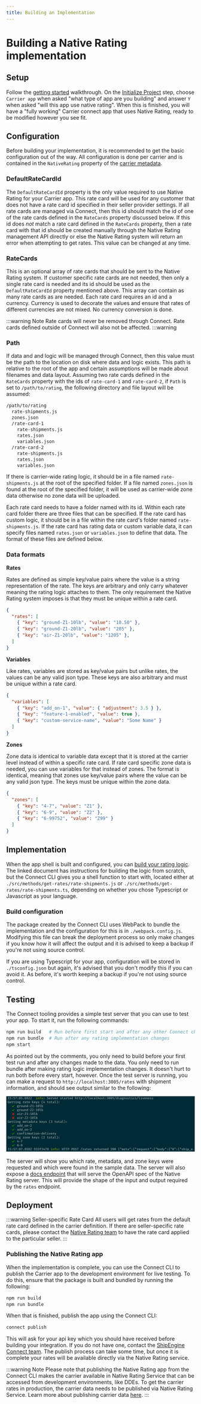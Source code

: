 ```yaml
---
title: Building an Implementation
---
```


# Building a Native Rating implementation

## Setup

Follow the [getting started](/getting-started/installing-nodejs/) walkthrough. On the [Initialize Project](/getting-started/initialize-project/) step, choose `Carrier app` when asked "what type of app are you building" and answer `Y` when asked "will this app use native rating". When this is finished, you will have a "fully working" Carrier connect app that uses Native Rating, ready to be modified however you see fit.

## Configuration

Before building your implementation, it is recommended to get the basic configuration out of the way. All configuration is done per carrier and is contained in the `NativeRating` property of the [carrier metadata](/shipping/#metadata-definition).

### DefaultRateCardId

The `DefaultRateCardId` property is the only value required to use Native Rating for your Carrier app. This rate card will be used for any customer that does not have a rate card id specified in their seller provider settings. If all rate cards are managed via Connect, then this id should match the id of one of the rate cards defined in the `RateCards` property discussed below. If this id does _not_ match a rate card defined in the `RateCards` property, then a rate card with that id should be created manually through the Native Rating management API directly or else the Native Rating system will return an error when attempting to get rates. This value can be changed at any time.

### RateCards

This is an optional array of rate cards that should be sent to the Native Rating system. If customer specific rate cards are not needed, then only a single rate card is needed and its id should be used as the `DefaultRateCardId` property mentioned above. This array can contain as many rate cards as are needed. Each rate card requires an id and a currency. Currency is used to decorate the values and ensure that rates of different currencies are not mixed. No currency conversion is done.

:::warning Note
Rate cards will never be removed through Connect. Rate cards defined outside of Connect will also not be affected.
:::warning

### Path

If data and and logic will be managed through Connect, then this value must be the path to the location on disk where data and logic exists. This path is relative to the root of the app and certain assumptions will be made about filenames and data layout. Assuming two rate cards defined in the `RateCards` property with the ids of `rate-card-1` and `rate-card-2`, if `Path` is set to `/path/to/rating`, the following directory and file layout will be assumed:

```
/path/to/rating
  rate-shipments.js
  zones.json
  /rate-card-1
    rate-shipments.js
    rates.json
    variables.json
  /rate-card-2
    rate-shipments.js
    rates.json
    variables.json
```

If there is carrier-wide rating logic, it should be in a file named `rate-shipments.js` at the root of the specified folder. If a file named `zones.json` is found at the root of the specified folder, it will be used as carrier-wide zone data otherwise no zone data will be uploaded.

Each rate card needs to have a folder named with its id. Within each rate card folder there are three files that can be specified. If the rate card has custom logic, it should be in a file within the rate card's folder named `rate-shipments.js`. If the rate card has rating data or custom variable data, it can specify files named `rates.json` or `variables.json` to define that data. The format of these files are defined below.

### Data formats

**Rates**

Rates are defined as simple key/value pairs where the value is a string representation of the rate. The keys are arbitrary and only carry whatever meaning the rating logic attaches to them. The only requirement the Native Rating system imposes is that they must be unique within a rate card.

```json
{
  "rates": [
    { "key": "ground-Z1-10lb", "value": "10.50" },
    { "key": "ground-Z1-20lb", "value": "205" },
    { "key": "air-Z1-20lb", "value": "1205" },
  ]
}
```

**Variables**

Like rates, variables are stored as key/value pairs but unlike rates, the values can be any valid json type. These keys are also arbitrary and must be unique within a rate card.

```json
{
  "variables": [
    { "key": "add_on-1", "value": { "adjustment": 3.5 } },
    { "key": "feature-1-enabled", "value": true },
    { "key": "custom-service-name", "value": "Some Name" }
  ]
}
```

**Zones**

Zone data is identical to variable data except that it is stored at the carrier level instead of within a specific rate card. If rate card specific zone data is needed, you can use variables for that instead of zones. The format is identical, meaning that zones use key/value pairs where the value can be any valid json type. The keys must be unique within the zone data.

```json
{
  "zones": [
    { "key": "4-7", "value": "Z1" },
    { "key": "6-9", "value": "Z2" },
    { "key": "6-99752", "value": "Z99" }
  ]
}
```

## Implementation

When the app shell is built and configured, you can [build your rating logic](./rating-logic.md). The linked document has instructions
for building the logic from scratch, but the Connect CLI gives you a shell function to start with, located either at `./src/methods/get-rates/rate-shipments.js` or `./src/methods/get-rates/rate-shipments.ts`, depending on whether you chose Typescript or Javascript
as your language.

### Build configuration

The package created by the Connect CLI uses WebPack to bundle the implementation and the configuration for this is in
`./webpack.config.js`. Modifying this file can break the deployment process so only make changes if you know how it will
affect the output and it is advised to keep a backup if you're not using source control.

If you are using Typescript for your app, configuration will be stored in `./tsconfig.json` but again, it's advised that
you don't modify this if you can avoid it. As before, it's worth keeping a backup if you're not using source control.

## Testing

The Connect tooling provides a simple test server that you can use to test your app. To start it, run the following commands:

```bash
npm run build   # Run before first start and after any other Connect changes
npm run bundle  # Run after any rating implementation changes
npm start
```

As pointed out by the comments, you only need to build before your first test run and after any changes made to the data. You only
need to run bundle after making rating logic implementation changes. It doesn't hurt to run both before every start, however. Once
the test server is running, you can make a request to `http://localhost:3005/rates` with shipment information, and should see output
similar to the following:

![example server output](./images/native-rating-api-server-output.png)

The server will show you which rate, metadata, and zone keys were requested and which were found in the sample data. The server will also expose a [docs endpoint](http://localhost/3005/docs) that will serve the OpenAPI spec of the Native Rating server. This will provide the shape of the input and output required by the `rates` endpoint.

## Deployment

:::warning Seller-specific Rate Card
All users will get rates from the default rate card defined in the carrier definition. If there are seller-specific rate cards, please contact the [Native Rating team](mailto:connect@shipengine.com) to have the rate card applied to the particular seller.
:::

### Publishing the Native Rating app

When the implementation is complete, you can use the Connect CLI to publish the Carrier app to the development
environment for live testing. To do this, ensure that the package is built and bundled by running the following:

```bash
npm run build
npm run bundle
```

When that is finished, publish the app using the Connect CLI:

```bash
connect publish
```

This will ask for your api key which you should have received before building your integration. If you do not have one,
contact the [ShipEngine Connect team](mailto:connect@shipengine.com). The publish process can take some time, but once
it is complete your rates will be available directly via the Native Rating service.

:::warning Note
Please note that publishing the Native Rating app from the Connect CLI makes the carrier available in Native Rating Service that can be accessed from development environments, like DDEs. To get the carrier rates in production, the carrier data needs to be published via Native Rating Service. Learn more about publishing carrier data [here](./publishing.md).
:::
